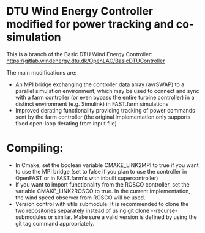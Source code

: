 # DTU Wind Energy Controller modified for power tracking and co-simulation

This is a branch of the Basic DTU Wind Energy Controller:
https://gitlab.windenergy.dtu.dk/OpenLAC/BasicDTUController

The main modifications are:
- An MPI bridge exchanging the controller data array (avrSWAP) to a parallel simulation environment, which may be used to connect and sync with a farm controller (or even bypass the entire turbine controller) in a distinct environment (e.g. Simulink) in FAST.farm simulations
- Improved derating functionality providing tracking of power commands sent by the farm controller (the original implementation only supports fixed open-loop derating from input file)

# Compiling:
- In Cmake, set the boolean variable CMAKE_LINK2MPI to true if you want to use the MPI bridge (set to false if you plan to use the controller in OpenFAST or in FAST.farm's with inbuilt supercontroller)
- If you want to import functionality from the ROSCO controller, set the variable CMAKE_LINK2ROSCO to true. In the current implementation, the wind speed observer from ROSCO will be used.
- Version control with utils submodule: It is recommended to clone the two repositories separately instead of using git clone --recurse-submodules or similar. Make sure a valid version is defined by using the git tag command appropriately.

